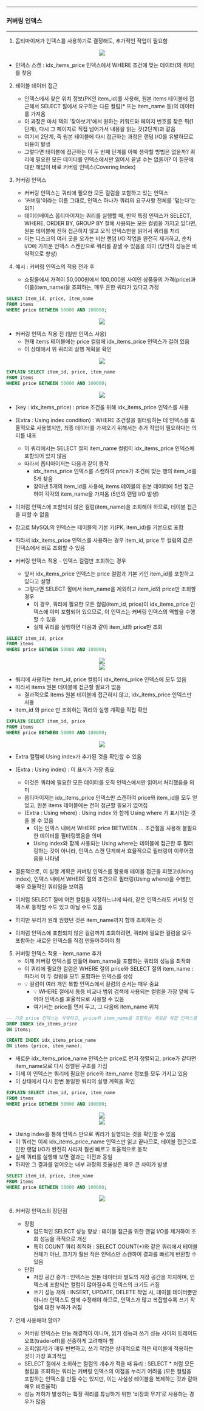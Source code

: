 -----
### 커버링 인덱스
-----
1. 옵티마이저가 인덱스를 사용하기로 결정해도, 추가적인 작업이 필요함
<div align="center">
<img src="https://github.com/user-attachments/assets/c2d562cb-896e-43be-bb88-48ddeff8162d">
</div>

   - 인덱스 스캔 : idx_items_price 인덱스에서 WHERE 조건에 맞는 데이터(의 위치)를 찾음

2. 테이블 데이터 접근
   - 인덱스에서 찾은 위치 정보(PK인 item_id)를 사용해, 원본 items 테이블에 접근해서 SELECT 절에서 요구하는 다른 컬럼(* 또는 item_name 등)의 데이터를 가져옴
   - 이 과정은 마치 책의 '찾아보기'에서 원하는 키워드와 페이지 번호를 찾은 뒤(1단계), 다시 그 페이지로 직접 넘어가서 내용을 읽는 것(2단계)과 같음
   - 여기서 2단계, 즉 원본 테이블에 다시 접근하는 과정은 랜덤 I/O를 유발하므로 비용이 발생
   - 그렇다면 테이블에 접근하는 이 두 번째 단계를 아예 생략할 방법은 없을까? 쿼리에 필요한 모든 데이터를 인덱스에서만 읽어서 끝낼 수는 없을까? 이 질문에 대한 해답이 바로 커버링 인덱스(Covering Index)

3. 커버링 인덱스
   - 커버링 인덱스는 쿼리에 필요한 모든 컬럼을 포함하고 있는 인덱스
   - '커버링'이라는 이름 그대로, 인덱스 하나가 쿼리의 요구사항 전체를 '덮는다'는 의미
   - 데이터베이스 옵티마이저는 쿼리를 실행할 때, 만약 특정 인덱스가 SELECT, WHERE, ORDER BY, GROUP BY 절에 사용되는 모든 컬럼을 가지고 있다면, 원본 테이블에 전혀 접근하지 않고 오직 인덱스만을 읽어서 쿼리를 처리
   -  이는 디스크의 여러 곳을 오가는 비싼 랜덤 I/O 작업을 완전히 제거하고, 순차 I/O에 가까운 인덱스 스캔만으로 쿼리를 끝낼 수 있음을 의미 (당연히 성능은 비약적으로 향상)

4. 예시 : 커버링 인덱스의 적용 전과 후
   - 쇼핑몰에서 가격이 50,000원에서 100,000원 사이인 상품들의 가격(price)과 이름(item_name)을 조회하는, 매우 흔한 쿼리가 있다고 가정
```sql
SELECT item_id, price, item_name
FROM items
WHERE price BETWEEN 50000 AND 100000;
```
<div align="center">
<img src="https://github.com/user-attachments/assets/7a588fc1-c28d-46e0-b3a0-264480ec0703">
</div>

   - 커버링 인덱스 적용 전 (일반 인덱스 사용)
      + 현재 items 테이블에는 price 컬럼에 idx_items_price 인덱스가 걸려 있음
      + 이 상태에서 위 쿼리의 실행 계획을 확인
<div align="center">
<img src="https://github.com/user-attachments/assets/79fc2baf-af4f-4fb3-aa31-acb215443a89">
</div>

```sql
EXPLAIN SELECT item_id, price, item_name
FROM items
WHERE price BETWEEN 50000 AND 100000;
```
<div align="center">
<img src="https://github.com/user-attachments/assets/8d0f4b53-de0d-474f-af57-c8bb4c64797b">
</div>

   - (key : idx_items_price) : price 조건을 위해 idx_items_price 인덱스를 사용
   - (Extra : Using index condition) : WHERE 조건절을 필터링하는 데 인덱스를 효율적으로 사용했지만, 최종 데이터를 가져오기 위해서는 추가 작업이 필요하다는 의미를 내포
     + 이 쿼리에서는 SELECT 절의 item_name 컬럼이 idx_items_price 인덱스에 포함되어 있지 않음
     + 따라서 옵티마이저는 다음과 같이 동작
        * idx_items_price 인덱스를 스캔하여 price가 조건에 맞는 행의 item_id를 5개 찾음
        * 찾아낸 5개의 item_id를 사용해, items 테이블의 원본 데이터에 5번 접근하여 각각의 item_name을 가져옴 (5번의 랜덤 I/O 발생)

   - 이처럼 인덱스에 포함되지 않은 컬럼(item_name)을 조회해야 하므로, 테이블 접근을 피할 수 없음
   - 참고로 MySQL의 인덱스는 테이블의 기본 키(PK, item_id)를 기본으로 포함
   - 따라서 idx_items_price 인덱스를 사용하는 경우 item_id, price 두 컬럼의 값은 인덱스에서 바로 조회할 수 있음

   - 커버링 인덱스 적용 - 인덱스 컬럼만 조회하는 경우
     + 앞서 idx_items_price 인덱스는 price 컬럼과 기본 키인 item_id를 포함하고 있다고 설명
     + 그렇다면 SELECT 절에서 item_name을 제외하고 item_id와 price만 조회할 경우
       * 이 경우, 쿼리에 필요한 모든 컬럼(item_id, price)이 idx_items_price 인덱스에 이미 포함되어 있으므로, 이 인덱스는 커버링 인덱스의 역할을 수행할 수 있음
       * 실제 쿼리를 실행하면 다음과 같이 item_id와 price만 조회
```sql
SELECT item_id, price
FROM items
WHERE price BETWEEN 50000 AND 100000;
```
<div align="center">
<img src="https://github.com/user-attachments/assets/f3de596b-6ab6-4783-b312-79c61c52bb6d">
</div>

<div align="center">
<img src="https://github.com/user-attachments/assets/7d400b18-42ff-434d-ba37-07fa28f82b2f">
</div>

   - 쿼리에 사용하는 item_id, price 컬럼이 idx_items_price 인덱스에 모두 있음
   - 따라서 items 원본 테이블에 접근할 필요가 없음
     + 결과적으로 items 원본 테이블에 접근하지 않고, idx_items_price 인덱스만 사용
   - item_id 와 price 만 조회하는 쿼리의 실행 계획을 직접 확인
```sql
EXPLAIN SELECT item_id, price
FROM items
WHERE price BETWEEN 50000 AND 100000;
```
<div align="center">
<img src="https://github.com/user-attachments/assets/ef286ab0-7a17-426f-8a05-376e8cf3b3a9">
</div>

   - Extra 컬럼에 Using index가 추가된 것을 확인할 수 있음
   - (Extra : Using index) : 이 표시가 가장 중요
     + 이것은 쿼리에 필요한 모든 데이터를 오직 인덱스에서만 읽어서 처리했음을 의미
     + 옵티마이저는 idx_items_price 인덱스만 스캔하여 price와 item_id를 모두 얻었고, 원본 items 테이블에는 전혀 접근할 필요가 없어짐
     + (Extra : Using where) : Using index 와 함께 Using where 가 표시되는 것을 볼 수 있음
       * 이는 인덱스 내에서 WHERE price BETWEEN ... 조건절을 사용해 불필요한 데이터를 필터링했음을 의미
       * Using index와 함께 사용되는 Using where는 테이블에 접근한 후 필터링하는 것이 아니라, 인덱스 스캔 단계에서 효율적으로 필터링이 이루어졌음을 나타냄

   - 결론적으로, 이 실행 계획은 커버링 인덱스를 활용해 테이블 접근을 피했고(Using index), 인덱스 내에서 WHERE 절의 조건으로 필터링(Using where)을 수행한, 매우 효율적인 쿼리임을 보여줌
   - 이처럼 SELECT 절에 어떤 컬럼을 지정하느냐에 따라, 같은 인덱스라도 커버링 인덱스로 동작할 수도 있고 아닐 수도 있음
   - 하지만 우리가 원래 원했던 것은 item_name까지 함께 조회하는 것
   - 이처럼 인덱스에 포함되지 않은 컬럼까지 조회하려면, 쿼리에 필요한 컬럼을 모두 포함하는 새로운 인덱스를 직접 만들어주어야 함

5. 커버링 인덱스 적용 - item_name 추가
   - 이제 커버링 인덱스를 만들어 item_name을 포함하는 쿼리의 성능을 최적화
   - 이 쿼리에 필요한 컬럼은 WHERE 절의 price와 SELECT 절의 item_name : 따라서 이 두 컬럼을 모두 포함하는 인덱스를 생성
   - 💡 컬럼이 여러 개인 복합 인덱스에서 컬럼의 순서는 매우 중요
     + 💡 WHERE 절에서 동등 비교나 범위 검색에 사용되는 컬럼을 가장 앞에 두어야 인덱스를 효율적으로 사용할 수 있음
     + 여기서는 price를 먼저 두고, 그 다음에 item_name 위치
```sql
-- 기존 price 인덱스는 삭제하고, price와 item_name을 포함하는 새로운 복합 인덱스를 생성한다.
DROP INDEX idx_items_price
ON items;

CREATE INDEX idx_items_price_name
ON items (price, item_name);
```
   - 새로운 idx_items_price_name 인덱스는 price로 먼저 정렬되고, price가 같다면 item_name으로 다시 정렬된 구조를 가짐
   - 이제 이 인덱스는 쿼리에 필요한 price와 item_name 정보를 모두 가지고 있음
   - 이 상태에서 다시 한번 동일한 쿼리의 실행 계획을 확인
```sql
EXPLAIN SELECT item_id, price, item_name
FROM items
WHERE price BETWEEN 50000 AND 100000;
```
<div align="center">
<img src="https://github.com/user-attachments/assets/56651cc0-3a89-4988-9038-2699692a1855">
</div>

<div align="center">
<img src="https://github.com/user-attachments/assets/9d8ede24-3595-4410-a89a-f3bd174043b4">
</div>

   - Using index를 통해 인덱스 만으로 쿼리가 실행되는 것을 확인할 수 있음
   - 이 쿼리는 이제 idx_items_price_name 인덱스만 읽고 끝나므로, 테이블 접근으로 인한 랜덤 I/O가 완전히 사라져 훨씬 빠르고 효율적으로 동작
   - 실제 쿼리를 실행해 보면 결과는 이전과 동일
   - 하지만 그 결과를 얻어오는 내부 과정의 효율성은 매우 큰 차이가 발생
```sql
SELECT item_id, price, item_name
FROM items
WHERE price BETWEEN 50000 AND 100000;
```
<div align="center">
<img src="https://github.com/user-attachments/assets/c63babbf-e68a-4a58-84c2-a05923c0fd51">
</div>

6. 커버링 인덱스의 장단점
   - 장점
      + 압도적인 SELECT 성능 향상 : 테이블 접근을 위한 랜덤 I/O를 제거하여 조회 성능을 극적으로 개선
      + 특히 COUNT 쿼리 최적화 : SELECT COUNT(*)와 같은 쿼리에서 테이블 전체가 아닌, 크기가 훨씬 작은 인덱스만 스캔하여 결과를 빠르게 반환할 수 있음
   - 단점
      + 저장 공간 증가 : 인덱스는 원본 데이터와 별도의 저장 공간을 차지하며, 인덱스에 포함되는 컬럼이 많아질수록 인덱스의 크기도 커짐
      + 쓰기 성능 저하 : INSERT, UPDATE, DELETE 작업 시, 테이블 데이터뿐만 아니라 인덱스도 함께 수정해야 하므로, 인덱스가 많고 복잡할수록 쓰기 작업에 대한 부하가 커짐

7. 언제 사용해야 할까?
   - 커버링 인덱스는 만능 해결책이 아니며, 읽기 성능과 쓰기 성능 사이의 트레이드오프(trade-off)를 신중하게 고려해야 함
   - 조회(읽기)가 매우 빈번하고, 쓰기 작업은 상대적으로 적은 테이블에 적용하는 것이 가장 효과적임
   - SELECT 절에서 조회하는 컬럼의 개수가 적을 때 유리 : SELECT * 처럼 모든 컬럼을 조회하는 쿼리는 커버링 인덱스의 이점을 누리기 어려움 (모든 컬럼을 포함하는 인덱스를 만들 수는 있지만, 이는 사실상 테이블을 복제하는 것과 같아 매우 비효율적)
   - 성능 저하가 발생하는 특정 쿼리를 튜닝하기 위한 '비장의 무기'로 사용하는 경우가 많음
